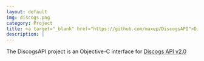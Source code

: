 ```yaml
---
layout: default
img: discogs.png
category: Project
title: <a target="_blank" href="https://github.com/maxep/DiscogsAPI">DiscogsAPI</a>
description: |
---
```

The DiscogsAPI project is an Objective-C interface for [Discogs API v2.0](http://www.discogs.com/developers/)